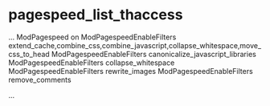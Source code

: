 # pagespeed_list_thaccess
...
<IfModule pagespeed_module>
ModPagespeed on
ModPagespeedEnableFilters extend_cache,combine_css,combine_javascript,collapse_whitespace,move_css_to_head
ModPagespeedEnableFilters canonicalize_javascript_libraries
ModPagespeedEnableFilters collapse_whitespace
ModPagespeedEnableFilters rewrite_images
ModPagespeedEnableFilters remove_comments

</IfModule>
...
